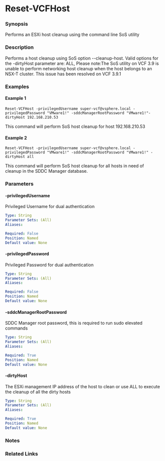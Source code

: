 # Reset-VCFHost

### Synopsis
Performs an ESXi host cleanup using the command line SoS utility

### Description
Performs a host cleanup using SoS option --cleanup-host. Valid options for the -dirtyHost parameter are: ALL, <MGMT ESXi IP>
Please note:The SoS utility on VCF 3.9 is unable to perform networking host cleanup when the host belongs to an NSX-T cluster. This issue has been resolved on VCF 3.9.1

### Examples
#### Example 1
```
Reset-VCFHost -privilegedUsername super-vcf@vsphere.local -privilegedPassword "VMware1!" -sddcManagerRootPassword "VMware1!"-dirtyHost 192.168.210.53
```
This command will perform SoS host cleanup for host 192.168.210.53

#### Example 2
```
Reset-VCFHost -privilegedUsername super-vcf@vsphere.local -privilegedPassword "VMware1!" -sddcManagerRootPassword "VMware1!" -dirtyHost all
```
This command will perform SoS host cleanup for all hosts in need of cleanup in the SDDC Manager database.

### Parameters

#### -privilegedUsername
Privileged Username for dual authentication

```yaml
Type: String
Parameter Sets: (All)
Aliases:

Required: False
Position: Named
Default value: None
```

#### -privilegedPassword
Privileged Password for dual authentication

```yaml
Type: String
Parameter Sets: (All)
Aliases:

Required: False
Position: Named
Default value: None
```

#### -sddcManagerRootPassword
SDDC Manager root password, this is required to run sudo elevated commands

```yaml
Type: String
Parameter Sets: (All)
Aliases:

Required: True
Position: Named
Default value: None
```

#### -dirtyHost
The ESXi management IP address of the host to clean or use ALL to execute the cleanup of all the dirty hosts

```yaml
Type: String
Parameter Sets: (All)
Aliases:

Required: True
Position: Named
Default value: None
```

### Notes

### Related Links
